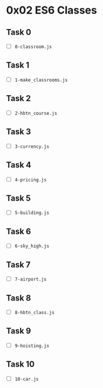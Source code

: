# 0x02 ES6 Classes

## Task 0

- [ ] `0-classroom.js`

## Task 1

- [ ] `1-make_classrooms.js`

## Task 2

- [ ] `2-hbtn_course.js`

## Task 3

- [ ] `3-currency.js`

## Task 4

- [ ] `4-pricing.js`

## Task 5

- [ ] `5-building.js`

## Task 6

- [ ] `6-sky_high.js`

## Task 7

- [ ] `7-airport.js`

## Task 8

- [ ] `8-hbtn_class.js`

## Task 9

- [ ] `9-hoisting.js`

## Task 10

- [ ] `10-car.js`
